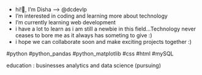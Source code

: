 - hi!👋,  I’m Disha --> @dcdevlp
- I’m interested in coding and learning more about technology
- I’m currently learning web development 
- i have a lot to learn as i am still a newbie in this field...Technology never ceases to bore me as it always has someting to give :)
- i hope we can collaborate soon and make exciting projects together :)

#python #python_pandas #python_matplotlib #css #html #mySQL 

education : businesses analytics and data science (pursuing) 

<!---
dishadevlp/dishadevlp is a ✨ special ✨ repository because its `README.md` (this file) appears on your GitHub profile.
You can click the Preview link to take a look at your changes.
--->
